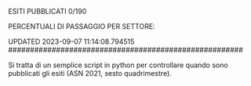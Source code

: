 ESITI PUBBLICATI 0/190 

PERCENTUALI DI PASSAGGIO PER SETTORE:

UPDATED 2023-09-07 11:14:08.794515
###################################################### 

Si tratta di un semplice script in python per controllare quando sono pubblicati gli esiti (ASN 2021, sesto quadrimestre).


